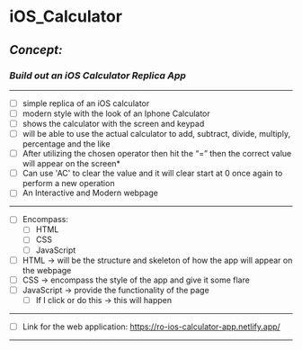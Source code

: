 # iOS_Calculator
<!-- can have readme preview open as well to see how it will appear -->
<!-- ## this is a sub heading -->
## *Concept:*
### *Build out an iOS Calculator Replica App*
---
- [ ] simple replica of an iOS calculator
- [ ] modern style with the look of an Iphone Calculator
- [ ] shows the calculator with the screen and keypad
- [ ] will be able to use the actual calculator to add, subtract, divide, multiply, percentage and the like
- [ ] After utilizing the chosen operator then hit the “=” then the correct value will appear on the screen*
- [ ] Can use 'AC' to clear the value and it will clear start at 0 once again to perform a new operation
- [ ] An Interactive and Modern webpage
---
- [ ] Encompass: 
    - [ ] HTML 
    - [ ] CSS
    - [ ] JavaScript
- [ ] HTML → will be the structure and skeleton of how the app will appear on the webpage
- [ ] CSS → encompass the style of the app and give it some flare
- [ ] JavaScript → provide the functionality of the page
    - [ ] If I click or do this → this will happen
---
- [ ] Link for the web application: https://ro-ios-calculator-app.netlify.app/
---